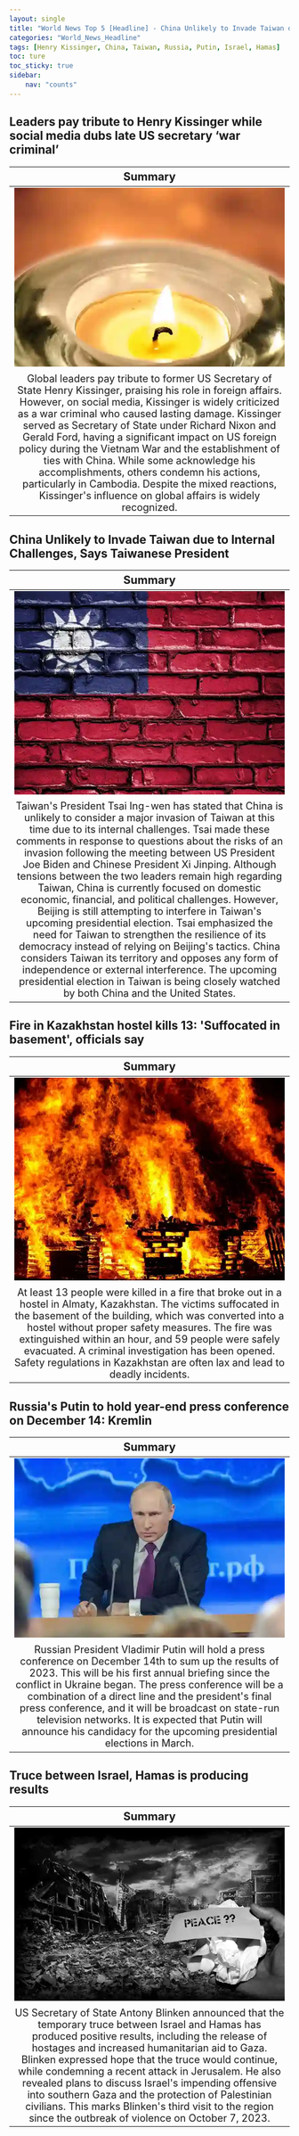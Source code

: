 ```yaml
---
layout: single
title: "World News Top 5 [Headline] - China Unlikely to Invade Taiwan due to Internal Challenges, Fire in Kazakhstan hostel kills 13"
categories: "World_News_Headline"
tags: [Henry Kissinger, China, Taiwan, Russia, Putin, Israel, Hamas]
toc: ture
toc_sticky: true
sidebar:
    nav: "counts"
---
```


<style>
table th:first-of-type {
    width: 100%;
    font-size: 20px;
}
table td:nth-of-type(1) {
    width: 100%;
    font-size: 18px;
}
</style>

## Leaders pay tribute to Henry Kissinger while social media dubs late US secretary ‘war criminal’

Summary | 
:---:|
![](/assets/images/2023-11-29-World_News_Headline_231129_1-1.webp) |
Global leaders pay tribute to former US Secretary of State Henry Kissinger, praising his role in foreign affairs. However, on social media, Kissinger is widely criticized as a war criminal who caused lasting damage. Kissinger served as Secretary of State under Richard Nixon and Gerald Ford, having a significant impact on US foreign policy during the Vietnam War and the establishment of ties with China. While some acknowledge his accomplishments, others condemn his actions, particularly in Cambodia. Despite the mixed reactions, Kissinger's influence on global affairs is widely recognized. |

## China Unlikely to Invade Taiwan due to Internal Challenges, Says Taiwanese President

Summary | 
:---:|
![](/assets/images/2023-11-29-World_News_Headline_231129_1-2.webp) |
Taiwan's President Tsai Ing-wen has stated that China is unlikely to consider a major invasion of Taiwan at this time due to its internal challenges. Tsai made these comments in response to questions about the risks of an invasion following the meeting between US President Joe Biden and Chinese President Xi Jinping. Although tensions between the two leaders remain high regarding Taiwan, China is currently focused on domestic economic, financial, and political challenges. However, Beijing is still attempting to interfere in Taiwan's upcoming presidential election. Tsai emphasized the need for Taiwan to strengthen the resilience of its democracy instead of relying on Beijing's tactics. China considers Taiwan its territory and opposes any form of independence or external interference. The upcoming presidential election in Taiwan is being closely watched by both China and the United States. |

## Fire in Kazakhstan hostel kills 13: 'Suffocated in basement', officials say

Summary | 
:---:|
![](/assets/images/2023-11-29-World_News_Headline_231129_1-3.webp) |
At least 13 people were killed in a fire that broke out in a hostel in Almaty, Kazakhstan. The victims suffocated in the basement of the building, which was converted into a hostel without proper safety measures. The fire was extinguished within an hour, and 59 people were safely evacuated. A criminal investigation has been opened. Safety regulations in Kazakhstan are often lax and lead to deadly incidents. |

## Russia's Putin to hold year-end press conference on December 14: Kremlin

Summary | 
:---:|
![](/assets/images/2023-11-29-World_News_Headline_231129_1-4.webp) |
Russian President Vladimir Putin will hold a press conference on December 14th to sum up the results of 2023. This will be his first annual briefing since the conflict in Ukraine began. The press conference will be a combination of a direct line and the president's final press conference, and it will be broadcast on state-run television networks. It is expected that Putin will announce his candidacy for the upcoming presidential elections in March. |

## Truce between Israel, Hamas is producing results

Summary | 
:---:|
![](/assets/images/2023-11-29-World_News_Headline_231129_1-5.webp) |
US Secretary of State Antony Blinken announced that the temporary truce between Israel and Hamas has produced positive results, including the release of hostages and increased humanitarian aid to Gaza. Blinken expressed hope that the truce would continue, while condemning a recent attack in Jerusalem. He also revealed plans to discuss Israel's impending offensive into southern Gaza and the protection of Palestinian civilians. This marks Blinken's third visit to the region since the outbreak of violence on October 7, 2023. |